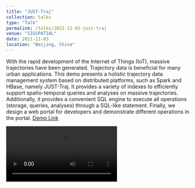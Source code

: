 ```yaml
---
title: "JUST-Traj"
collection: talks
type: "Talk"
permalink: /talks/2021-11-03-just-traj
venue: "SIGSPATIAL"
date: 2021-11-03
location: "Beijing, China"
---
```


With the rapid development of the Internet of Things (IoT), massive trajectories have been generated. Trajectory data is beneficial for many urban applications. This demo presents a holistic trajectory data management system based on distributed platforms, such as Spark and HBase, namely JUST-Traj. It provides a variety of indexes to efficiently support spatio-temporal queries and analyses on massive trajectories. Additionally, it provides a convenient SQL engine to execute all operations (storage, queries, analyses) through a SQL-like statement. Finally, we design a web portal for developers and demonstrate different operations in the portal. [Demo Link](http://just-traj.urban-computing.com/)

<video src="https://huajunge.github.io/academicpages/files/just-traj.mp4"></video>
